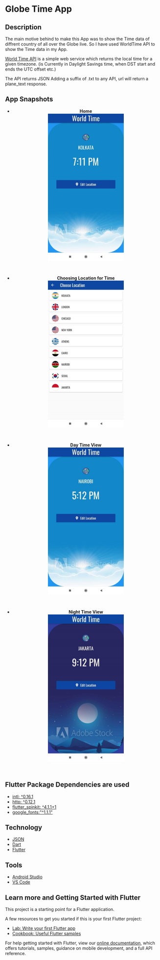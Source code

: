 # Globe Time App

## Description
    
The main motive behind to make this App was to show the Time data of diffrent country of all over the Globe live. So I have used WorldTime API to show the Time data in my App.
      
[World Time API](http://worldtimeapi.org/) is a simple web service which returns the local time for a given timezone. (is Currently in Daylight Savings time, when DST start and ends the UTC offset etc.)
      
The API returns JSON Adding a suffix of .txt to any API, url will return a plane_text response.

## App Snapshots

<center>

- <b>Home </b><br/>
<code><img height="480" src="https://raw.githubusercontent.com/PhaijanKhan/GlobeTimeApp/master/snapshots/Home.jpg"></code> 
<br/>

- <b>Choosing Location for Time </b><br/>
<code><img height="480" src="https://raw.githubusercontent.com/PhaijanKhan/GlobeTimeApp/master/snapshots/Choose_location.jpg"></code> 
<br/>

- <b>Day Time View </b><br/>
<code><img height="480" src="https://raw.githubusercontent.com/PhaijanKhan/GlobeTimeApp/master/snapshots/day_time_view.jpg"></code> 
<br/>

- <b>Night Time View </b><br/>
<code><img height="480" src="https://raw.githubusercontent.com/PhaijanKhan/GlobeTimeApp/master/snapshots/Night_view.jpg"></code> 
<br/>
</center>

## Flutter Package Dependencies are used
 
- [intl: ^0.16.1](https://pub.dev/packages/intl)
- [http: ^0.12.1](https://pub.dev/packages/http)
- [flutter_spinkit: ^4.1.1+1](https://pub.dev/packages/flutter_spinkit)
- [google_fonts:"^1.1.1"](https://pub.dev/packages/google_fonts)
    
## Technology
 
 - [JSON](https://json.org)
 - [Dart](https://dart.dev)
 - [Flutter](https//flutter.dev)
      
 ## Tools
 
- [Android Studio](https://d.android.com/studio/)
- [VS Code](https://code.visualstudio.com/)
      
 
## Learn more and Getting Started with Flutter

This project is a starting point for a Flutter application.

A few resources to get you started if this is your first Flutter project:

- [Lab: Write your first Flutter app](https://flutter.dev/docs/get-started/codelab)
- [Cookbook: Useful Flutter samples](https://flutter.dev/docs/cookbook)

For help getting started with Flutter, view our
[online documentation](https://flutter.dev/docs), which offers tutorials,
samples, guidance on mobile development, and a full API reference.
